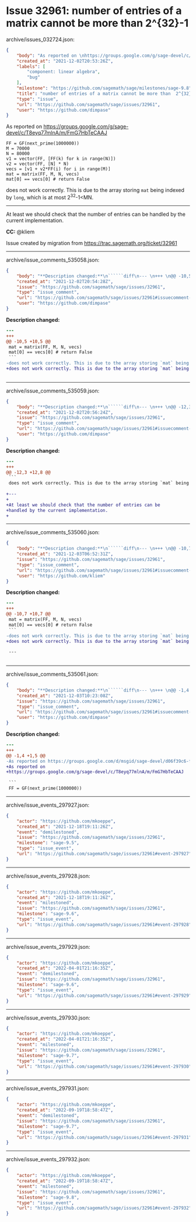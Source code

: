 # Issue 32961: number of entries of a matrix cannot be more than  2^{32}-1

archive/issues_032724.json:
```json
{
    "body": "As reported on \nhttps://groups.google.com/g/sage-devel/c/T8eyq77mlnA/m/FmG7HbTeCAAJ\n\n```\nFF = GF(next_prime(1000000))\nM = 70000\nN = 80000\nv1 = vector(FF, [FF(k) for k in range(N)])\nv2 = vector(FF, [N] * N)\nvecs = [v1 + v2*FF(i) for i in range(M)]\nmat = matrix(FF, M, N, vecs)\nmat[0] == vecs[0] # return False\n```\ndoes not work correctly. This is due to the array storing `mat` being indexed by `long`, which is at most 2<sup>32</sup>-1<MN.\n\n---\n\nAt least we should check that the number of entries can be\nhandled by the current implementation.\n\n\n**CC:**  @kliem\n\nIssue created by migration from https://trac.sagemath.org/ticket/32961\n\n",
    "created_at": "2021-12-02T20:53:26Z",
    "labels": [
        "component: linear algebra",
        "bug"
    ],
    "milestone": "https://github.com/sagemath/sage/milestones/sage-9.8",
    "title": "number of entries of a matrix cannot be more than  2^{32}-1",
    "type": "issue",
    "url": "https://github.com/sagemath/sage/issues/32961",
    "user": "https://github.com/dimpase"
}
```
As reported on 
https://groups.google.com/g/sage-devel/c/T8eyq77mlnA/m/FmG7HbTeCAAJ

```
FF = GF(next_prime(1000000))
M = 70000
N = 80000
v1 = vector(FF, [FF(k) for k in range(N)])
v2 = vector(FF, [N] * N)
vecs = [v1 + v2*FF(i) for i in range(M)]
mat = matrix(FF, M, N, vecs)
mat[0] == vecs[0] # return False
```
does not work correctly. This is due to the array storing `mat` being indexed by `long`, which is at most 2<sup>32</sup>-1<MN.

---

At least we should check that the number of entries can be
handled by the current implementation.


**CC:**  @kliem

Issue created by migration from https://trac.sagemath.org/ticket/32961





---

archive/issue_comments_535058.json:
```json
{
    "body": "**Description changed:**\n``````diff\n--- \n+++ \n@@ -10,5 +10,5 @@\n mat = matrix(FF, M, N, vecs)\n mat[0] == vecs[0] # return False\n ```\n-does not work correctly. This is due to the array storing `mat` being indexed by `long`, with is at most 2<sup>32</sup>-1 - smaller than MN.\n+does not work correctly. This is due to the array storing `mat` being indexed by `long`, with is at most 2<sup>32</sup>-1<MN.\n \n``````\n",
    "created_at": "2021-12-02T20:54:28Z",
    "issue": "https://github.com/sagemath/sage/issues/32961",
    "type": "issue_comment",
    "url": "https://github.com/sagemath/sage/issues/32961#issuecomment-535058",
    "user": "https://github.com/dimpase"
}
```

**Description changed:**
``````diff
--- 
+++ 
@@ -10,5 +10,5 @@
 mat = matrix(FF, M, N, vecs)
 mat[0] == vecs[0] # return False
 ```
-does not work correctly. This is due to the array storing `mat` being indexed by `long`, with is at most 2<sup>32</sup>-1 - smaller than MN.
+does not work correctly. This is due to the array storing `mat` being indexed by `long`, with is at most 2<sup>32</sup>-1<MN.
 
``````




---

archive/issue_comments_535059.json:
```json
{
    "body": "**Description changed:**\n``````diff\n--- \n+++ \n@@ -12,3 +12,8 @@\n ```\n does not work correctly. This is due to the array storing `mat` being indexed by `long`, with is at most 2<sup>32</sup>-1<MN.\n \n+---\n+\n+At least we should check that the number of entries can be\n+handled by the current implementation.\n+\n``````\n",
    "created_at": "2021-12-02T20:56:24Z",
    "issue": "https://github.com/sagemath/sage/issues/32961",
    "type": "issue_comment",
    "url": "https://github.com/sagemath/sage/issues/32961#issuecomment-535059",
    "user": "https://github.com/dimpase"
}
```

**Description changed:**
``````diff
--- 
+++ 
@@ -12,3 +12,8 @@
 ```
 does not work correctly. This is due to the array storing `mat` being indexed by `long`, with is at most 2<sup>32</sup>-1<MN.
 
+---
+
+At least we should check that the number of entries can be
+handled by the current implementation.
+
``````




---

archive/issue_comments_535060.json:
```json
{
    "body": "**Description changed:**\n``````diff\n--- \n+++ \n@@ -10,7 +10,7 @@\n mat = matrix(FF, M, N, vecs)\n mat[0] == vecs[0] # return False\n ```\n-does not work correctly. This is due to the array storing `mat` being indexed by `long`, with is at most 2<sup>32</sup>-1<MN.\n+does not work correctly. This is due to the array storing `mat` being indexed by `long`, which is at most 2<sup>32</sup>-1<MN.\n \n ---\n \n``````\n",
    "created_at": "2021-12-03T06:52:31Z",
    "issue": "https://github.com/sagemath/sage/issues/32961",
    "type": "issue_comment",
    "url": "https://github.com/sagemath/sage/issues/32961#issuecomment-535060",
    "user": "https://github.com/kliem"
}
```

**Description changed:**
``````diff
--- 
+++ 
@@ -10,7 +10,7 @@
 mat = matrix(FF, M, N, vecs)
 mat[0] == vecs[0] # return False
 ```
-does not work correctly. This is due to the array storing `mat` being indexed by `long`, with is at most 2<sup>32</sup>-1<MN.
+does not work correctly. This is due to the array storing `mat` being indexed by `long`, which is at most 2<sup>32</sup>-1<MN.
 
 ---
 
``````




---

archive/issue_comments_535061.json:
```json
{
    "body": "**Description changed:**\n``````diff\n--- \n+++ \n@@ -1,4 +1,5 @@\n-As reported on https://groups.google.com/d/msgid/sage-devel/d06f39c6-f066-4e83-a2c1-2bbcba345f36n\n+As reported on \n+https://groups.google.com/g/sage-devel/c/T8eyq77mlnA/m/FmG7HbTeCAAJ\n \n ```\n FF = GF(next_prime(1000000))\n``````\n",
    "created_at": "2021-12-03T10:23:08Z",
    "issue": "https://github.com/sagemath/sage/issues/32961",
    "type": "issue_comment",
    "url": "https://github.com/sagemath/sage/issues/32961#issuecomment-535061",
    "user": "https://github.com/dimpase"
}
```

**Description changed:**
``````diff
--- 
+++ 
@@ -1,4 +1,5 @@
-As reported on https://groups.google.com/d/msgid/sage-devel/d06f39c6-f066-4e83-a2c1-2bbcba345f36n
+As reported on 
+https://groups.google.com/g/sage-devel/c/T8eyq77mlnA/m/FmG7HbTeCAAJ
 
 ```
 FF = GF(next_prime(1000000))
``````




---

archive/issue_events_297927.json:
```json
{
    "actor": "https://github.com/mkoeppe",
    "created_at": "2021-12-18T19:11:26Z",
    "event": "demilestoned",
    "issue": "https://github.com/sagemath/sage/issues/32961",
    "milestone": "sage-9.5",
    "type": "issue_event",
    "url": "https://github.com/sagemath/sage/issues/32961#event-297927"
}
```



---

archive/issue_events_297928.json:
```json
{
    "actor": "https://github.com/mkoeppe",
    "created_at": "2021-12-18T19:11:26Z",
    "event": "milestoned",
    "issue": "https://github.com/sagemath/sage/issues/32961",
    "milestone": "sage-9.6",
    "type": "issue_event",
    "url": "https://github.com/sagemath/sage/issues/32961#event-297928"
}
```



---

archive/issue_events_297929.json:
```json
{
    "actor": "https://github.com/mkoeppe",
    "created_at": "2022-04-01T21:16:35Z",
    "event": "demilestoned",
    "issue": "https://github.com/sagemath/sage/issues/32961",
    "milestone": "sage-9.6",
    "type": "issue_event",
    "url": "https://github.com/sagemath/sage/issues/32961#event-297929"
}
```



---

archive/issue_events_297930.json:
```json
{
    "actor": "https://github.com/mkoeppe",
    "created_at": "2022-04-01T21:16:35Z",
    "event": "milestoned",
    "issue": "https://github.com/sagemath/sage/issues/32961",
    "milestone": "sage-9.7",
    "type": "issue_event",
    "url": "https://github.com/sagemath/sage/issues/32961#event-297930"
}
```



---

archive/issue_events_297931.json:
```json
{
    "actor": "https://github.com/mkoeppe",
    "created_at": "2022-09-19T18:58:47Z",
    "event": "demilestoned",
    "issue": "https://github.com/sagemath/sage/issues/32961",
    "milestone": "sage-9.7",
    "type": "issue_event",
    "url": "https://github.com/sagemath/sage/issues/32961#event-297931"
}
```



---

archive/issue_events_297932.json:
```json
{
    "actor": "https://github.com/mkoeppe",
    "created_at": "2022-09-19T18:58:47Z",
    "event": "milestoned",
    "issue": "https://github.com/sagemath/sage/issues/32961",
    "milestone": "sage-9.8",
    "type": "issue_event",
    "url": "https://github.com/sagemath/sage/issues/32961#event-297932"
}
```
